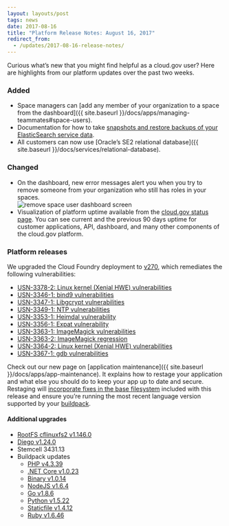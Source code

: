 ```yaml
---
layout: layouts/post
tags: news
date: 2017-08-16
title: "Platform Release Notes: August 16, 2017"
redirect_from:
  - /updates/2017-08-16-release-notes/
---
```


Curious what’s new that you might find helpful as a cloud.gov user? Here are highlights from our platform updates over the past two weeks.

### Added

* Space managers can [add any member of your organization to a space from the dashboard]({{ site.baseurl }}/docs/apps/managing-teammates#space-users).
* Documentation for how to take [snapshots and restore backups of your ElasticSearch service data](https://github.com/cloud-gov/cg-site/blob/6418e8e933f887896a102d8575f1c7af468d1d2f/content/docs/services/elasticsearch24.md).
* All customers can now use [Oracle’s SE2 relational database]({{ site.baseurl }}/docs/services/relational-database).

### Changed

* On the dashboard, new error messages alert you when you try to remove someone from your organization who still has roles in your spaces.
<br/>![remove space user dashboard screen]({{site.baseurl}}/img/remove-space-user.png)
* Visualization of platform uptime available from the [cloud.gov status page](https://cloudgov.statuspage.io/). You can see current and the previous 90 days uptime for customer applications, API, dashboard, and many other components of the cloud.gov platform.

### Platform releases
We upgraded the Cloud Foundry deployment to [v270](https://github.com/cloudfoundry/cf-release/releases/tag/v270), which remediates the following vulnerabilities:

* [USN-3378-2: Linux kernel (Xenial HWE) vulnerabilities](https://usn.ubuntu.com/usn/usn-3378-2/)
* [USN-3346-1: bind9 vulnerabilities](https://usn.ubuntu.com/usn/usn-3346-1/)
* [USN-3347-1: Libgcrypt vulnerabilities](https://usn.ubuntu.com/usn/usn-3347-1/)
* [USN-3349-1: NTP vulnerabilities](https://usn.ubuntu.com/usn/usn-3349-1/)
* [USN-3353-1: Heimdal vulnerability](https://usn.ubuntu.com/usn/usn-3353-1/)
* [USN-3356-1: Expat vulnerability](https://ubuntu.com/security/notices/USN-3356-1)
* [USN-3363-1: ImageMagick vulnerabilities](https://usn.ubuntu.com/usn/usn-3363-1/)
* [USN-3363-2: ImageMagick regression](https://usn.ubuntu.com/usn/usn-3363-2/)
* [USN-3364-2: Linux kernel (Xenial HWE) vulnerabilities](https://usn.ubuntu.com/usn/usn-3364-2/)
* [USN-3367-1: gdb vulnerabilities](https://usn.ubuntu.com/usn/usn-3367-1/)

Check out our new page on [application maintenance]({{ site.baseurl }}/docs/apps/app-maintenance). It explains how to restage your application and what else you should do to keep your app up to date and secure. Restaging will [incorporate fixes in the base filesystem](https://docs.cloudfoundry.org/devguide/deploy-apps/stacks.html#cli-commands) included with this release and ensure you’re running the most recent language version supported by your [buildpack](https://docs.cloudfoundry.org/buildpacks/).

#### Additional upgrades
* [RootFS cflinuxfs2 v1.146.0](https://github.com/cloudfoundry/stacks/releases/tag/1.146.0)
* [Diego v1.24.0](https://github.com/cloudfoundry/diego-release/releases/tag/v1.24.0)
* Stemcell 3431.13
* Buildpack updates
  * [PHP v4.3.39](https://github.com/cloudfoundry/php-buildpack/releases/tag/v4.3.39)
  * [.NET Core v1.0.23](https://github.com/cloudfoundry/dotnet-core-buildpack/releases/tag/v1.0.23)
  * [Binary v1.0.14](https://github.com/cloudfoundry/binary-buildpack/releases/tag/v1.0.14)
  * [NodeJS v1.6.4](https://github.com/cloudfoundry/nodejs-buildpack/releases/tag/v1.6.4)
  * [Go v1.8.6](https://github.com/cloudfoundry/go-buildpack/releases/tag/v1.8.6)
  * [Python v1.5.22](https://github.com/cloudfoundry/python-buildpack/releases/tag/v1.5.22)
  * [Staticfile v1.4.12](https://github.com/cloudfoundry/staticfile-buildpack/releases/tag/v1.4.12)
  * [Ruby v1.6.46](https://github.com/cloudfoundry/ruby-buildpack/releases/tag/v1.6.46)
